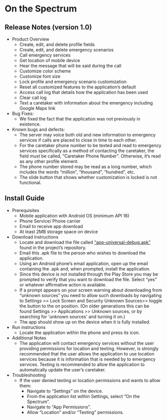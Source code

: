 # On the Spectrum #

## Release Notes (version 1.0) ##
* Product Overview
  * Create, edit, and delete profile fields
  * Create, edit, and delete emergency scenarios
  * Call emergency services
  * Get location of mobile device
  * Hear the message that will be said during the call
  * Customize color scheme
  * Customize font size
  * Lock profile and emergency scenario customization
  * Reset all customized features to the application’s default
  * Access call log that details how the application has been used
  * Clear call log
  * Text a caretaker with information about the emergency including Google Maps link
* Bug Fixes: 
  * We fixed the fact that the application was not previously in existence.
* Known bugs and defects:
  * The server may voice both old and new information to emergency services if calls are placed to close in time to each other.
  * For the caretaker phone number to be texted and read to emergency services specifically as a method of contacting the caretaker, the field must be called, “Caretaker Phone Number”. Otherwise, it’s read as any other profile element.
  * The phone number stored may be read as a long number, which includes the words “million”, “thousand”, “hundred”, etc.
  * The slide button that shows whether customization is locked is not functional.


## Install Guide ##
* Prerequisites
  * Mobile application with Android OS (minimum API 16)
  * Phone Service/ Phone carrier
  * Email to receive app download
  * At least 2MB storage space on device
* Download instructions
  * Locate and download the file called [“app-universal-debug.apk”](https://github.com/ETVargas/OnTheSpectrum/blob/master/app-universal-debug.apk) found in the project’s repository.
  * Email this .apk file to the person who wishes to download the application.
  * Using an Android phone’s email application, open up the email containing the .apk and, when prompted, install the application.
  * Since this device is not installed through the Play Store you may be prompted to verify that you want to download the file. Select “yes” or whatever affirmative action is available. 
  * If a prompt appears on your screen warning about downloading from “unknown sources” you need to allow such downloads by navigating to Settings >> Lock Screen and Security Unknown Sources>> toggle the button to the on position.  (On older generations this can be found Settings >> Applications >> Unknown sources, or by searching for 'unknown sources' and turning it on.)
  * The app should show up on the device when it is fully installed.
* Run instructions
  * Locate the application within the phone and press its icon.
* Additional Notes
  * The application will contact emergency services without the user providing permissions for location and texting. However, is strongly recommended that the user allows the application to use location services because it is information that is needed by to emergency services. Texting is recommended to allow the application to automatically update the user’s caretaker.
* Troubleshooting
  * If the user denied texting or location permissions and wants to allow them:
    * Navigate to “Settings” on the device.
    * From the application list within Settings, select “On the Spectrum”.
    * Navigate to “App Permissions”. 
    * Allow “Location” and/or “Texting” permissions.
